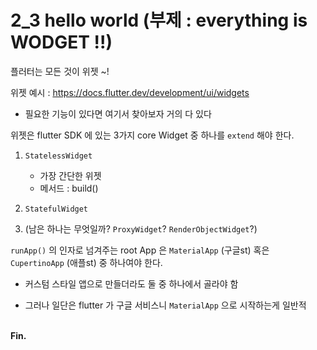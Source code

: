 # 2_3 hello world (부제 : everything is WODGET !!)

플러터는 모든 것이 위젯 ~!

위젯 예시 : https://docs.flutter.dev/development/ui/widgets
- 필요한 기능이 있다면 여기서 찾아보자 거의 다 있다

위젯은 flutter SDK 에 있는 3가지 core Widget 중 하나를 `extend` 해야 한다.

1. `StatelessWidget`
    - 가장 간단한 위젯
    - 메서드 : build()

2. `StatefulWidget`

3. (남은 하나는 무엇일까? `ProxyWidget`? `RenderObjectWidget`?)

`runApp()` 의 인자로 넘겨주는 root App 은 `MaterialApp` (구글st) 혹은 `CupertinoApp` (애플st) 중 하나여야 한다.

- 커스텀 스타일 앱으로 만들더라도 둘 중 하나에서 골라야 함

- 그러나 일단은 flutter 가 구글 서비스니 `MaterialApp` 으로 시작하는게 일반적<br><br>


**Fin.**
